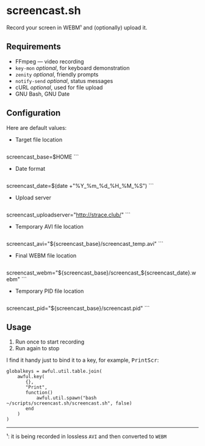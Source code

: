 # screencast.sh

Record your screen in WEBM¹ and (optionally) upload it.

## Requirements
 - FFmpeg — video recording
 - `key-mon` *optional*, for keyboard demonstration
 - `zenity` *optional*, friendly prompts
 - `notify-send` *optional*, status messages
 - cURL *optional*, used for file upload
 - GNU Bash, GNU Date

## Configuration

Here are default values:

- Target file location

    ```
screencast_base=$HOME
    ```

- Date format

    ```
screencast_date=$(date +"%Y_%m_%d_%H_%M_%S")
    ```

- Upload server

    ```
screencast_uploadserver="http://strace.club/"
    ```

- Temporary AVI file location

    ```
screencast_avi="${screencast_base}/screencast_temp.avi"
    ```

- Final WEBM file location

    ```
screencast_webm="${screencast_base}/screencast_${screencast_date}.webm"
    ```

- Temporary PID file location

    ```
screencast_pid="${screencast_base}/screencast.pid"
    ```

## Usage

1. Run once to start recording
2. Run again to stop

I find it handy just to bind it to a key, for example, <kbd>PrintScr</kbd>:
```
globalkeys = awful.util.table.join(
    awful.key(
       {},
       "Print",
       function()
           awful.util.spawn("bash ~/scripts/screencast.sh/screencast.sh", false)
       end
    )
)
```

---

¹: it is being recorded in lossless `AVI` and then converted to `WEBM`
